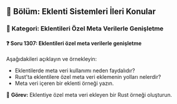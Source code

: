 ## 📘 Bölüm: Eklenti Sistemleri İleri Konular  
### 🔹 Kategori: Eklentileri Özel Meta Verilerle Genişletme  
#### ❓ Soru 1307: Eklentileri özel meta verilerle genişletme

Aşağıdakileri açıklayın ve örnekleyin:

- Eklentilerde meta veri kullanımı neden faydalıdır?
- Rust'ta eklentilere özel meta veri eklemenin yolları nelerdir?
- Meta veri içeren bir eklenti örneği yazın.

🔧 **Görev:** Eklentiye özel meta veri ekleyen bir Rust örneği oluşturun.
